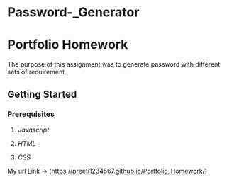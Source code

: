 # Password-_Generator
# Portfolio Homework
The purpose of this assignment was to generate password with different sets of requirement.
 

## Getting Started

### Prerequisites
1. *Javascript*

2. *HTML*

3. *CSS*

My url Link ->  (https://preeti1234567.github.io/Portfolio_Homework/)

